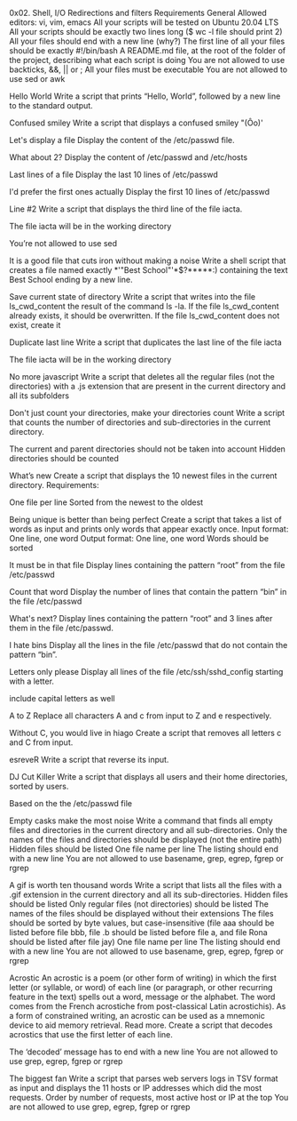 0x02. Shell, I/O Redirections and filters
Requirements General Allowed editors: vi, vim, emacs All your scripts will be tested on Ubuntu 20.04 LTS All your scripts should be exactly two lines long ($ wc -l file should print 2) All your files should end with a new line (why?) The first line of all your files should be exactly #!/bin/bash A README.md file, at the root of the folder of the project, describing what each script is doing You are not allowed to use backticks, &&, || or ; All your files must be executable You are not allowed to use sed or awk

Hello World Write a script that prints “Hello, World”, followed by a new line to the standard output.

Confused smiley Write a script that displays a confused smiley "(Ôo)'

Let's display a file Display the content of the /etc/passwd file.

What about 2? Display the content of /etc/passwd and /etc/hosts

Last lines of a file Display the last 10 lines of /etc/passwd

I'd prefer the first ones actually Display the first 10 lines of /etc/passwd

Line #2 Write a script that displays the third line of the file iacta.

The file iacta will be in the working directory

You’re not allowed to use sed

It is a good file that cuts iron without making a noise Write a shell script that creates a file named exactly *\'"Best School"'\*$?*****:) containing the text Best School ending by a new line.

Save current state of directory Write a script that writes into the file ls_cwd_content the result of the command ls -la. If the file ls_cwd_content already exists, it should be overwritten. If the file ls_cwd_content does not exist, create it

Duplicate last line Write a script that duplicates the last line of the file iacta

The file iacta will be in the working directory

No more javascript Write a script that deletes all the regular files (not the directories) with a .js extension that are present in the current directory and all its subfolders

Don't just count your directories, make your directories count Write a script that counts the number of directories and sub-directories in the current directory.

The current and parent directories should not be taken into account Hidden directories should be counted

What’s new Create a script that displays the 10 newest files in the current directory.
Requirements:

One file per line Sorted from the newest to the oldest

Being unique is better than being perfect Create a script that takes a list of words as input and prints only words that appear exactly once.
Input format: One line, one word Output format: One line, one word Words should be sorted

It must be in that file Display lines containing the pattern “root” from the file /etc/passwd

Count that word Display the number of lines that contain the pattern “bin” in the file /etc/passwd

What's next? Display lines containing the pattern “root” and 3 lines after them in the file /etc/passwd.

I hate bins Display all the lines in the file /etc/passwd that do not contain the pattern “bin”.

Letters only please Display all lines of the file /etc/ssh/sshd_config starting with a letter.

include capital letters as well

A to Z Replace all characters A and c from input to Z and e respectively.

Without C, you would live in hiago Create a script that removes all letters c and C from input.

esreveR Write a script that reverse its input.

DJ Cut Killer Write a script that displays all users and their home directories, sorted by users.

Based on the the /etc/passwd file

Empty casks make the most noise Write a command that finds all empty files and directories in the current directory and all sub-directories.
Only the names of the files and directories should be displayed (not the entire path) Hidden files should be listed One file name per line The listing should end with a new line You are not allowed to use basename, grep, egrep, fgrep or rgrep

A gif is worth ten thousand words Write a script that lists all the files with a .gif extension in the current directory and all its sub-directories.
Hidden files should be listed Only regular files (not directories) should be listed The names of the files should be displayed without their extensions The files should be sorted by byte values, but case-insensitive (file aaa should be listed before file bbb, file .b should be listed before file a, and file Rona should be listed after file jay) One file name per line The listing should end with a new line You are not allowed to use basename, grep, egrep, fgrep or rgrep

Acrostic An acrostic is a poem (or other form of writing) in which the first letter (or syllable, or word) of each line (or paragraph, or other recurring feature in the text) spells out a word, message or the alphabet. The word comes from the French acrostiche from post-classical Latin acrostichis). As a form of constrained writing, an acrostic can be used as a mnemonic device to aid memory retrieval. Read more.
Create a script that decodes acrostics that use the first letter of each line.

The ‘decoded’ message has to end with a new line You are not allowed to use grep, egrep, fgrep or rgrep

The biggest fan Write a script that parses web servers logs in TSV format as input and displays the 11 hosts or IP addresses which did the most requests.
Order by number of requests, most active host or IP at the top You are not allowed to use grep, egrep, fgrep or rgrep
